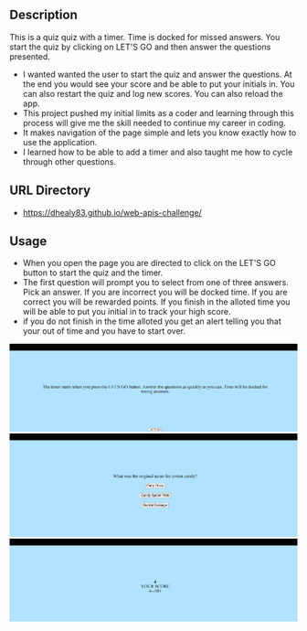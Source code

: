 ## Description

This is a quiz quiz with a timer. Time is docked for missed answers. You start the quiz by clicking on LET'S GO and then answer the questions presented.

- I wanted wanted the user to start the quiz and answer the questions. At the end you would see your score and be able to put your initials in. You can also restart the quiz and log new scores. You can also reload the app.
- This project pushed my initial limits as a coder and learning through this process will give me the skill needed to continue my career in coding.
- It makes navigation of the page simple and lets you know exactly how to use the application.
- I learned how to be able to add a timer and also taught me how to cycle through other questions.

## URL Directory

- https://dhealy83.github.io/web-apis-challenge/

## Usage

- When you open the page you are directed to click on the LET'S GO button to start the quiz and the timer.
- The first question will prompt you to select from one of three answers. Pick an answer. If you are incorrect you will be docked time. If you are correct you will be rewarded points.
  If you finish in the alloted time you will be able to put you initial in to track your high score.
- if you do not finish in the time alloted you get an alert telling you that your out of time and you have to start over.

![Start quiz page.](./assets/start-quiz.png)
![First questions page.](./assets/first-question.png)
![Quiz end page.](./assets/quiz-end.png)
